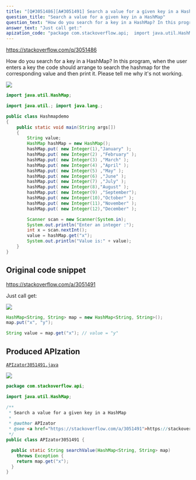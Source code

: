 ```yaml
---
title: "[Q#3051486][A#3051491] Search a value for a given key in a HashMap"
question_title: "Search a value for a given key in a HashMap"
question_text: "How do you search for a key in a HashMap? In this program, when the user enters a key the code should arrange to search the hashmap for the corresponding value and then print it. Please tell me why it's not working."
answer_text: "Just call get:"
apization_code: "package com.stackoverflow.api;  import java.util.HashMap;  /**  * Search a value for a given key in a HashMap  *  * @author APIzator  * @see <a href=\"https://stackoverflow.com/a/3051491\">https://stackoverflow.com/a/3051491</a>  */ public class APIzator3051491 {    public static String searchValue(HashMap<String, String> map)     throws Exception {     return map.get(\"x\");   } }"
---
```


https://stackoverflow.com/q/3051486

How do you search for a key in a HashMap? In this program, when the user enters a key the code should arrange to search the hashmap for the corresponding value and then print it.
Please tell me why it&#x27;s not working.


<div class="code-logo"><img src="/stackoverflow.png" /></div>

```java
import java.util.HashMap;

import java.util.; import java.lang.;

public class Hashmapdemo  
{
    public static void main(String args[]) 
    { 
        String value; 
        HashMap hashMap = new HashMap(); 
        hashMap.put( new Integer(1),"January" ); 
        hashMap.put( new Integer(2) ,"February" ); 
        hashMap.put( new Integer(3) ,"March" ); 
        hashMap.put( new Integer(4) ,"April" ); 
        hashMap.put( new Integer(5) ,"May" ); 
        hashMap.put( new Integer(6) ,"June" ); 
        hashMap.put( new Integer(7) ,"July" );  
        hashMap.put( new Integer(8),"August" );  
        hashMap.put( new Integer(9) ,"September");  
        hashMap.put( new Integer(10),"October" );  
        hashMap.put( new Integer(11),"November" );  
        hashMap.put( new Integer(12),"December" );

        Scanner scan = new Scanner(System.in);  
        System.out.println("Enter an integer :");  
        int x = scan.nextInt();  
        value = hashMap.get("x");  
        System.out.println("Value is:" + value);  
    } 
}
```


## Original code snippet

https://stackoverflow.com/a/3051491

Just call get:

<div class="code-logo"><img src="/stackoverflow.png" /></div>

```java
HashMap<String, String> map = new HashMap<String, String>();
map.put("x", "y");

String value = map.get("x"); // value = "y"
```

## Produced APIzation

[`APIzator3051491.java`](https://github.com/blind-papers/apization-temp-data/raw/main/search/APIzator3051491.java)

<div class="code-logo"><img src="/apizator.png" /></div>

```java
package com.stackoverflow.api;

import java.util.HashMap;

/**
 * Search a value for a given key in a HashMap
 *
 * @author APIzator
 * @see <a href="https://stackoverflow.com/a/3051491">https://stackoverflow.com/a/3051491</a>
 */
public class APIzator3051491 {

  public static String searchValue(HashMap<String, String> map)
    throws Exception {
    return map.get("x");
  }
}

```